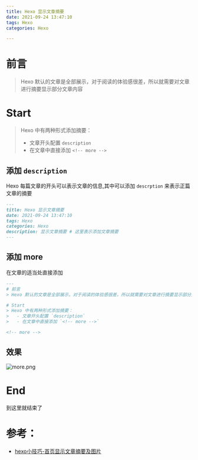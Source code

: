 ```yaml
---
title: Hexo 显示文章摘要
date: 2021-09-24 13:47:10
tags: Hexo
categories: Hexo

---
```

# 前言
> Hexo 默认的文章是全部展示，对于阅读的体验感很差，所以就需要对文章进行摘要显示部分文章内容

# Start
> Hexo 中有两种形式添加摘要：
>   - 文章开头配置 `description`  
>   - 在文章中直接添加 `<!-- more -->`

<!-- more -->
## 添加 `description`      
Hexo 每篇文章的开头可以表示文章的信息,其中可以添加 `descrption` 来表示正篇文章的摘要 
```markdown
---
title: Hexo 显示文章摘要
date: 2021-09-24 13:47:10
tags: Hexo
categories: Hexo
description: 显示文章摘要 # 这里表示添加文章摘要
---
```
## 添加 more
在文章的适当处直接添加
```markdown
---
# 前言
> Hexo 默认的文章是全部展示，对于阅读的体验感很差，所以就需要对文章进行摘要显示部分文章内容

# Start
> Hexo 中有两种形式添加摘要：
>   - 文章开头配置 `description`  
>   - 在文章中直接添加 `<!-- more -->`

<!-- more -->
```
## 效果
![more.png](https://gitee.com/lingzhexi/blogImage/raw/master/2021/09/24/202109241407073.png)

# End
到这里就结束了

# 参考：
- [hexo小技巧-首页显示文章摘要及图片](https://ryderchan.github.io/2017/01/26/hexo%E5%B0%8F%E6%8A%80%E5%B7%A7-%E9%A6%96%E9%A1%B5%E6%98%BE%E7%A4%BA%E6%96%87%E7%AB%A0%E6%91%98%E8%A6%81%E5%8F%8A%E5%9B%BE%E7%89%87/)
